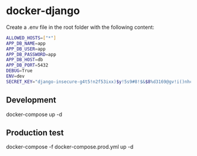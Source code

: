 # docker-django

Create a .env file in the root folder with the following content:

```bash
ALLOWED_HOSTS=["*"]
APP_DB_NAME=app
APP_DB_USER=app
APP_DB_PASSWORD=app
APP_DB_HOST=db
APP_DB_PORT=5432
DEBUG=True
ENV=dev
SECRET_KEY="django-insecure-g4t5!n2f53ixx)$y!5s9#8!$&$8%d3169@gv!i()nhcr9yk*l0"
```

## Development
docker-compose up -d

## Production test
docker-compose -f docker-compose.prod.yml up -d
